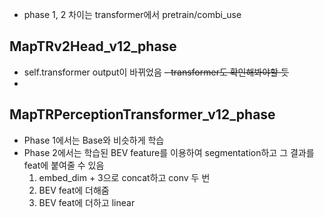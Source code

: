 - phase 1, 2 차이는 transformer에서 pretrain/combi_use
## MapTRv2Head_v12_phase
- self.transformer output이 바뀌었음
	~~- transformer도 확인해봐야할 듯~~
- 


## MapTRPerceptionTransformer_v12_phase
- Phase 1에서는 Base와 비슷하게 학습
- Phase 2에서는 학습된 BEV feature를 이용하여 segmentation하고 그 결과를 feat에 붙여줄 수 있음
	1. embed_dim + 3으로 concat하고 conv 두 번
	2. BEV feat에 더해줌
	3. BEV feat에 더하고 linear
